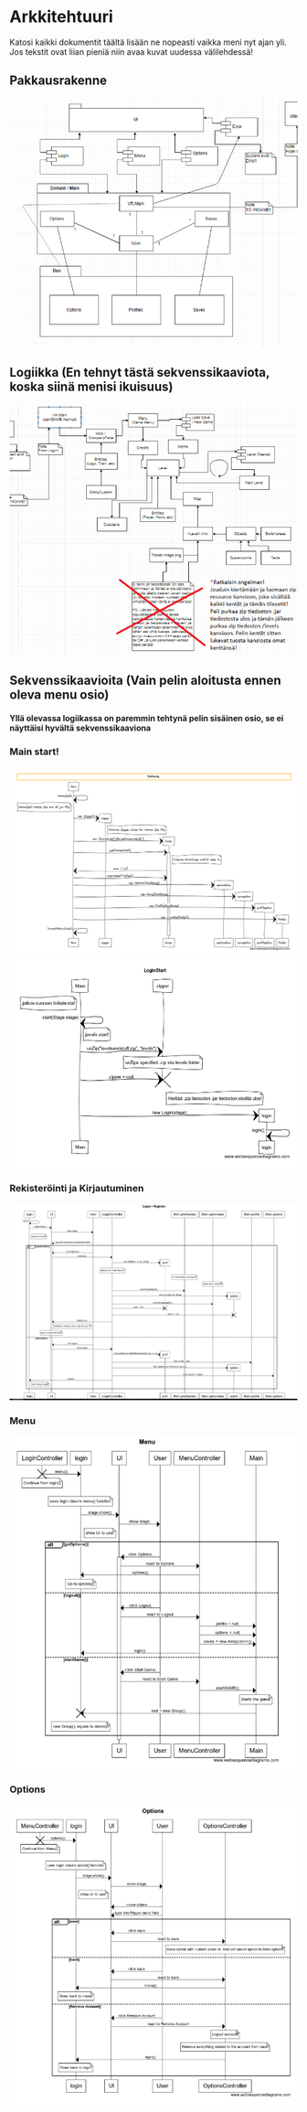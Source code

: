 # Arkkitehtuuri

Katosi kaikki dokumentit täältä lisään ne nopeasti vaikka meni nyt ajan yli.
Jos tekstit ovat liian pieniä niin avaa kuvat uudessa välilehdessä!

## Pakkausrakenne
![rakenne](https://github.com/Mirex97/2D-Scroller-otm-harjoitustyo/blob/master/dokumentointi/PakkausRakenne%20(improved).PNG)

## Logiikka (En tehnyt tästä sekvenssikaaviota, koska siinä menisi ikuisuus)
![logiikka](https://github.com/Mirex97/2D-Scroller-otm-harjoitustyo/blob/master/dokumentointi/kuvat/Sis%C3%A4ist%C3%A4Logiikkaa(Updated).PNG)

## Sekvenssikaavioita (Vain pelin aloitusta ennen oleva menu osio)
#### Yllä olevassa logiikassa on paremmin tehtynä pelin sisäinen osio, se ei näyttäisi hyvältä sekvenssikaaviona

### Main start!
![InitAll](https://github.com/Mirex97/2D-Scroller-otm-harjoitustyo/blob/master/dokumentointi/kuvat/Initiate.PNG)
![LoginInit](https://github.com/Mirex97/2D-Scroller-otm-harjoitustyo/blob/master/dokumentointi/kuvat/LoginStart.PNG)

### Rekisteröinti ja Kirjautuminen
![RegisterJaLogin](https://github.com/Mirex97/2D-Scroller-otm-harjoitustyo/blob/master/dokumentointi/kuvat/LoginORRegister.PNG)

### Menu
![Menu](https://github.com/Mirex97/2D-Scroller-otm-harjoitustyo/blob/master/dokumentointi/kuvat/Menu.PNG)

### Options
![Options](https://github.com/Mirex97/2D-Scroller-otm-harjoitustyo/blob/master/dokumentointi/kuvat/Optionss.PNG)


